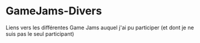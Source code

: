 # GameJams-Divers
Liens vers les différentes Game Jams auquel j'ai pu participer (et dont je ne suis pas le seul participant)
